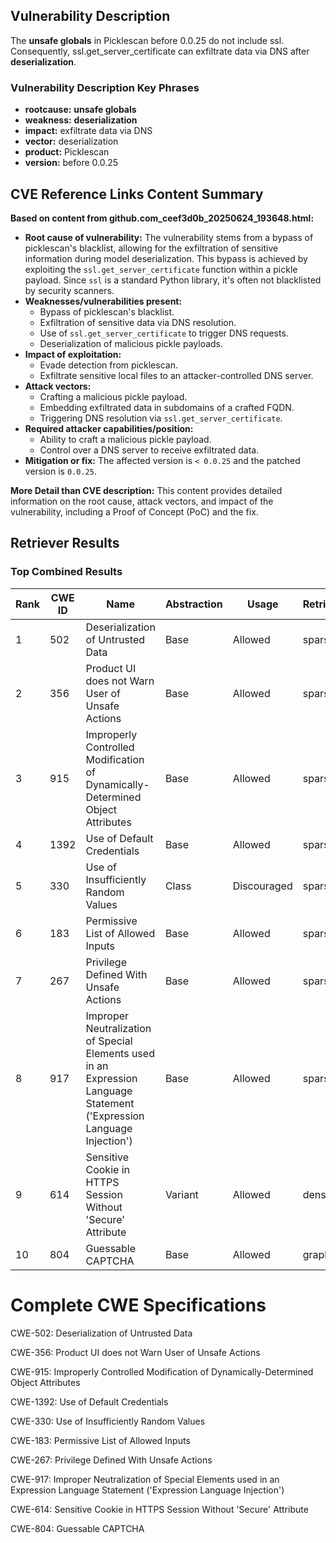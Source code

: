 ## Vulnerability Description
The **unsafe globals** in Picklescan before 0.0.25 do not include ssl. Consequently, ssl.get_server_certificate can exfiltrate data via DNS after **deserialization**.

### Vulnerability Description Key Phrases
- **rootcause:** **unsafe globals**
- **weakness:** **deserialization**
- **impact:** exfiltrate data via DNS
- **vector:** deserialization
- **product:** Picklescan
- **version:** before 0.0.25

## CVE Reference Links Content Summary
**Based on content from github.com_ceef3d0b_20250624_193648.html:**

*   **Root cause of vulnerability:** The vulnerability stems from a bypass of picklescan's blacklist, allowing for the exfiltration of sensitive information during model deserialization. This bypass is achieved by exploiting the `ssl.get_server_certificate` function within a pickle payload. Since `ssl` is a standard Python library, it's often not blacklisted by security scanners.
*   **Weaknesses/vulnerabilities present:**
    *   Bypass of picklescan's blacklist.
    *   Exfiltration of sensitive data via DNS resolution.
    *   Use of `ssl.get_server_certificate` to trigger DNS requests.
    *   Deserialization of malicious pickle payloads.
*   **Impact of exploitation:**
    *   Evade detection from picklescan.
    *   Exfiltrate sensitive local files to an attacker-controlled DNS server.
*   **Attack vectors:**
    *   Crafting a malicious pickle payload.
    *   Embedding exfiltrated data in subdomains of a crafted FQDN.
    *   Triggering DNS resolution via `ssl.get_server_certificate`.
*   **Required attacker capabilities/position:**
    *   Ability to craft a malicious pickle payload.
    *   Control over a DNS server to receive exfiltrated data.
*   **Mitigation or fix:** The affected version is `< 0.0.25` and the patched version is `0.0.25`.

**More Detail than CVE description:** This content provides detailed information on the root cause, attack vectors, and impact of the vulnerability, including a Proof of Concept (PoC) and the fix.

## Retriever Results

### Top Combined Results

| Rank | CWE ID | Name | Abstraction | Usage  | Retrievers | Individual Scores |
|------|--------|------|-------------|-------|------------|-------------------|
| 1 | 502 | Deserialization of Untrusted Data | Base | Allowed | sparse | 0.113 |
| 2 | 356 | Product UI does not Warn User of Unsafe Actions | Base | Allowed | sparse | 0.102 |
| 3 | 915 | Improperly Controlled Modification of Dynamically-Determined Object Attributes | Base | Allowed | sparse | 0.098 |
| 4 | 1392 | Use of Default Credentials | Base | Allowed | sparse | 0.098 |
| 5 | 330 | Use of Insufficiently Random Values | Class | Discouraged | sparse | 0.094 |
| 6 | 183 | Permissive List of Allowed Inputs | Base | Allowed | sparse | 0.093 |
| 7 | 267 | Privilege Defined With Unsafe Actions | Base | Allowed | sparse | 0.091 |
| 8 | 917 | Improper Neutralization of Special Elements used in an Expression Language Statement ('Expression Language Injection') | Base | Allowed | sparse | 0.090 |
| 9 | 614 | Sensitive Cookie in HTTPS Session Without 'Secure' Attribute | Variant | Allowed | dense | 0.491 |
| 10 | 804 | Guessable CAPTCHA | Base | Allowed | graph | 0.002 |



# Complete CWE Specifications

CWE-502: Deserialization of Untrusted Data

CWE-356: Product UI does not Warn User of Unsafe Actions

CWE-915: Improperly Controlled Modification of Dynamically-Determined Object Attributes

CWE-1392: Use of Default Credentials

CWE-330: Use of Insufficiently Random Values

CWE-183: Permissive List of Allowed Inputs

CWE-267: Privilege Defined With Unsafe Actions

CWE-917: Improper Neutralization of Special Elements used in an Expression Language Statement ('Expression Language Injection')

CWE-614: Sensitive Cookie in HTTPS Session Without 'Secure' Attribute

CWE-804: Guessable CAPTCHA